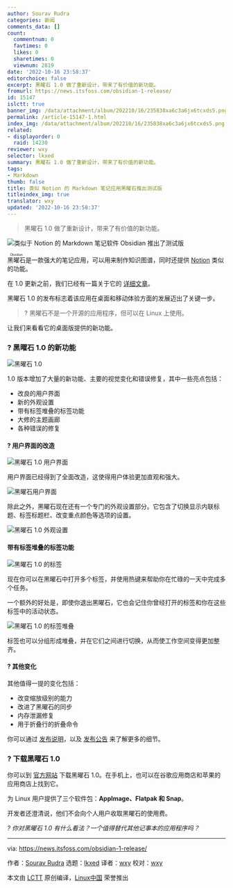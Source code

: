 ```yaml
---
author: Sourav Rudra
categories: 新闻
comments_data: []
count:
  commentnum: 0
  favtimes: 0
  likes: 0
  sharetimes: 0
  viewnum: 2819
date: '2022-10-16 23:58:37'
editorchoice: false
excerpt: 黑曜石 1.0 做了重新设计，带来了有价值的新功能。
fromurl: https://news.itsfoss.com/obsidian-1-release/
id: 15147
islctt: true
banner_img: /data/attachment/album/202210/16/235838xa6c3a6jx6tcxds5.png
permalink: /article-15147-1.html
index_img: /data/attachment/album/202210/16/235838xa6c3a6jx6tcxds5.png.thumb.jpg
related:
- displayorder: 0
  raid: 14230
reviewer: wxy
selector: lkxed
summary: 黑曜石 1.0 做了重新设计，带来了有价值的新功能。
tags:
- Markdown
thumb: false
title: 类似 Notion 的 Markdown 笔记应用黑曜石推出测试版
titleindex_img: true
translator: wxy
updated: '2022-10-16 23:58:37'
---
```



> 
> 黑曜石 1.0 做了重新设计，带来了有价值的新功能。
> 
> 
> 


![类似于 Notion 的 Markdown 笔记软件 Obsidian 推出了测试版](/data/attachment/album/202210/16/235838xa6c3a6jx6tcxds5.png)


<ruby> 黑曜石 <rt>  Obsidian </rt></ruby> 是一款强大的笔记应用，可以用来制作知识图谱，同时还提供 [Notion](https://notion.grsm.io/itsfoss) 类似的功能。


在 1.0 更新之前，我们已经有一篇关于它的 [详细文章](/article-14230-1.html)。


黑曜石 1.0 的发布标志着该应用在桌面和移动体验方面的发展迈出了关键一步。



> 
> ? 黑曜石不是一个开源的应用程序，但可以在 Linux 上使用。
> 
> 
> 


让我们来看看它的桌面版提供的新功能。


### ? 黑曜石 1.0 的新功能


![黑曜石 1.0](/data/attachment/album/202210/16/235838kvlpp0d8d29hlv3y.png)


1.0 版本增加了大量的新功能、主要的视觉变化和错误修复，其中一些亮点包括：


* 改良的用户界面
* 新的外观设置
* 带有标签堆叠的标签功能
* 大修的主题画廊
* 各种错误的修复


#### ? 用户界面的改造


![黑曜石 1.0 用户界面](/data/attachment/album/202210/16/235839qz9n6lfyhihih3eh.png)


用户界面已经得到了全面改造，这使得用户体验更加直观和强大。


![黑曜石用户界面](/data/attachment/album/202210/16/235840m8xlqdd0d3ig1z13.png)


除此之外，黑曜石现在还有一个专门的外观设置部分。它包含了切换显示内联标题、标签标题栏、改变重点颜色等选项的设置。


![黑曜石 1.0 外观设置](/data/attachment/album/202210/16/235841euzzjz64tt8t6grp.png)


#### 带有标签堆叠的标签功能


![黑曜石 1.0 的标签](/data/attachment/album/202210/16/235841sp014yxzxrcays4c.png)


现在你可以在黑曜石中打开多个标签，并使用热键来帮助你在忙碌的一天中完成多个任务。


一个额外的好处是，即使你退出黑曜石，它也会记住你曾经打开的标签和你在这些标签中的活动状态。


![黑曜石 1.0 的标签堆叠](/data/attachment/album/202210/16/235841ka8lohpanu82hwxm.gif)


标签也可以分组形成堆叠，并在它们之间进行切换，从而使工作空间变得更加整齐。


#### ?️ 其他变化


其他值得一提的变化包括：


* 改变缩放级别的能力
* 改进了黑曜石的同步
* 内存泄漏修复
* 用于折叠行的折叠命令


你可以通过 [发布说明](https://forum.obsidian.md/t/obsidian-release-v1-0-0/44873)，以及 [发布公告](https://obsidian.md/1.0) 来了解更多的细节。


### ? 下载黑曜石 1.0


你可以到 [官方网站](https://obsidian.md/download) 下载黑曜石 1.0。在手机上，也可以在谷歌应用商店和苹果的应用商店上找到它。


为 Linux 用户提供了三个软件包：**AppImage、Flatpak 和 Snap**。


开发者还澄清说，他们不会向个人用户收取黑曜石的使用费。


*? 你对黑曜石 1.0 有什么看法？一个值得替代其他记事本的应用程序吗？*




---


via: <https://news.itsfoss.com/obsidian-1-release/>


作者：[Sourav Rudra](https://news.itsfoss.com/author/sourav/) 选题：[lkxed](https://github.com/lkxed) 译者：[wxy](https://github.com/wxy) 校对：[wxy](https://github.com/wxy)


本文由 [LCTT](https://github.com/LCTT/TranslateProject) 原创编译，[Linux中国](https://linux.cn/) 荣誉推出